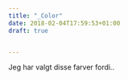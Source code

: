 ```yaml
---
title: "_Color"
date: 2018-02-04T17:59:53+01:00
draft: true


---
```


<p>Jeg har valgt disse farver fordi..</p>